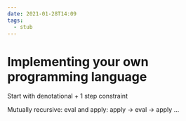 ```yaml
---
date: 2021-01-28T14:09
tags: 
  - stub
---
```


# Implementing your own programming language

Start with denotational + 1 step constraint

Mutually recursive: eval and apply: apply -> eval -> apply ...

<b6847074>
